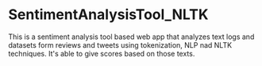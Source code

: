 # SentimentAnalysisTool_NLTK
This is a sentiment analysis tool  based web app that analyzes text logs and datasets form reviews and tweets using tokenization, NLP nad NLTK techniques. It's able to give scores based on those texts.
